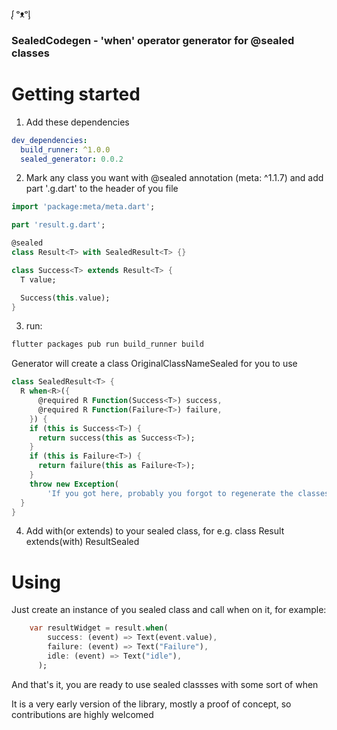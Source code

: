 ᶘ ᵒᴥᵒᶅ 

### SealedCodegen - 'when' operator generator for @sealed classes ###

# Getting started #

1) Add these dependencies
```yaml
dev_dependencies:
  build_runner: ^1.0.0
  sealed_generator: 0.0.2
```

2) Mark any class you want with @sealed annotation (meta: ^1.1.7) and add part '<filename>.g.dart' to the header of you file

```dart
import 'package:meta/meta.dart';

part 'result.g.dart';

@sealed
class Result<T> with SealedResult<T> {}

class Success<T> extends Result<T> {
  T value;

  Success(this.value);
}
```
3) run: 
```bash
flutter packages pub run build_runner build
```
Generator will create a class OriginalClassNameSealed for you to use 

```dart
class SealedResult<T> {
  R when<R>({
      @required R Function(Success<T>) success,
      @required R Function(Failure<T>) failure,
    }) {
    if (this is Success<T>) {
      return success(this as Success<T>);
    }
    if (this is Failure<T>) {
      return failure(this as Failure<T>);
    }
    throw new Exception(
        'If you got here, probably you forgot to regenerate the classes? Try running flutter packages pub run build_runner build');
  }
}
```

4) Add with(or extends) to your sealed class, for e.g. class Result extends(with) ResultSealed

# Using #

Just create an instance of you sealed class and call when on it, for example: 

```dart
    var resultWidget = result.when(
        success: (event) => Text(event.value),
        failure: (event) => Text("Failure"),
        idle: (event) => Text("idle"),
      );
```

And that's it, you are ready to use sealed classses with some sort of when 

It is a very early version of the library, mostly a proof of concept, so contributions are highly welcomed
